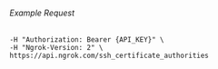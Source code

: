 
###### Example Request
```curl \
-H "Authorization: Bearer {API_KEY}" \
-H "Ngrok-Version: 2" \
https://api.ngrok.com/ssh_certificate_authorities
